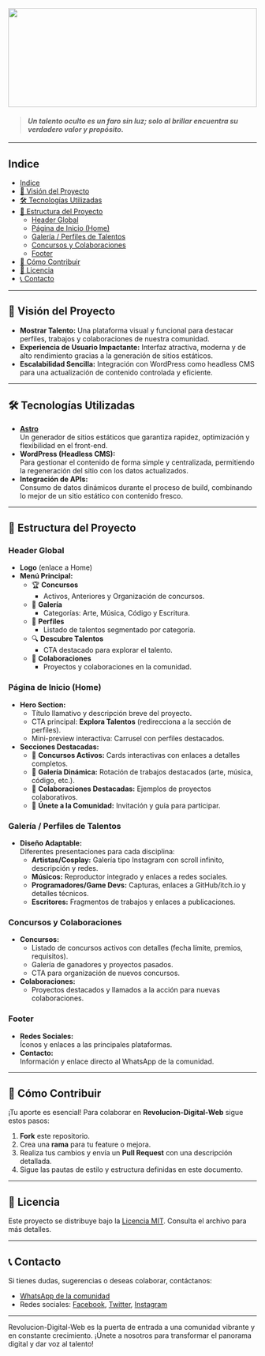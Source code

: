 <img src="https://media.discordapp.net/attachments/1279467053685805180/1356749350239342592/file_0000000016dc51f89a7eabf85a76a938_conversation_id67ec5122-195c-8007-9485-1c292e8b6ef9message_ida5166bfa-1a3c-4351-9c25-ac3ef09cd949.webp?ex=67edb2cc&is=67ec614c&hm=ee3b917a442a950d0f8030cf1ecccbb08650da3115c200008f139cdc89d0cad7&" style="width: 100%; height: 200px; object-fit:contain;">


 >#### *Un talento oculto es un faro sin luz; solo al brillar encuentra su verdadero valor y propósito.* 



---
## Indice
- [Indice](#indice)
- [🌟 Visión del Proyecto](#-visión-del-proyecto)
- [🛠 Tecnologías Utilizadas](#-tecnologías-utilizadas)
- [📁 Estructura del Proyecto](#-estructura-del-proyecto)
  - [Header Global](#header-global)
  - [Página de Inicio (Home)](#página-de-inicio-home)
  - [Galería / Perfiles de Talentos](#galería--perfiles-de-talentos)
  - [Concursos y Colaboraciones](#concursos-y-colaboraciones)
  - [Footer](#footer)
- [🔧 Cómo Contribuir](#-cómo-contribuir)
- [📜 Licencia](#-licencia)
- [📞 Contacto](#-contacto)
   
---

## 🌟 Visión del Proyecto

- **Mostrar Talento:** Una plataforma visual y funcional para destacar perfiles, trabajos y colaboraciones de nuestra comunidad.
- **Experiencia de Usuario Impactante:** Interfaz atractiva, moderna y de alto rendimiento gracias a la generación de sitios estáticos.
- **Escalabilidad Sencilla:** Integración con WordPress como headless CMS para una actualización de contenido controlada y eficiente.

---

## 🛠 Tecnologías Utilizadas

- **[Astro](https://astro.build/)**  
  Un generador de sitios estáticos que garantiza rapidez, optimización y flexibilidad en el front-end.
- **WordPress (Headless CMS):**  
  Para gestionar el contenido de forma simple y centralizada, permitiendo la regeneración del sitio con los datos actualizados.
- **Integración de APIs:**  
  Consumo de datos dinámicos durante el proceso de build, combinando lo mejor de un sitio estático con contenido fresco.

---

## 📁 Estructura del Proyecto

### Header Global
- **Logo** (enlace a Home)
- **Menú Principal:**
  - 🏆 **Concursos**  
    - Activos, Anteriores y Organización de concursos.
  - 🎨 **Galería**  
    - Categorías: Arte, Música, Código y Escritura.
  - 👤 **Perfiles**  
    - Listado de talentos segmentado por categoría.
  - 🔍 **Descubre Talentos**  
    - CTA destacado para explorar el talento.
  - 🤝 **Colaboraciones**  
    - Proyectos y colaboraciones en la comunidad.

### Página de Inicio (Home)
- **Hero Section:**
  - Título llamativo y descripción breve del proyecto.
  - CTA principal: **Explora Talentos** (redirecciona a la sección de perfiles).
  - Mini-preview interactiva: Carrusel con perfiles destacados.
- **Secciones Destacadas:**
  - 📢 **Concursos Activos:** Cards interactivas con enlaces a detalles completos.
  - 🎨 **Galería Dinámica:** Rotación de trabajos destacados (arte, música, código, etc.).
  - 🤝 **Colaboraciones Destacadas:** Ejemplos de proyectos colaborativos.
  - 🔗 **Únete a la Comunidad:** Invitación y guía para participar.

### Galería / Perfiles de Talentos
- **Diseño Adaptable:**  
  Diferentes presentaciones para cada disciplina:
  - **Artistas/Cosplay:** Galería tipo Instagram con scroll infinito, descripción y redes.
  - **Músicos:** Reproductor integrado y enlaces a redes sociales.
  - **Programadores/Game Devs:** Capturas, enlaces a GitHub/itch.io y detalles técnicos.
  - **Escritores:** Fragmentos de trabajos y enlaces a publicaciones.

### Concursos y Colaboraciones
- **Concursos:**
  - Listado de concursos activos con detalles (fecha límite, premios, requisitos).
  - Galería de ganadores y proyectos pasados.
  - CTA para organización de nuevos concursos.
- **Colaboraciones:**
  - Proyectos destacados y llamados a la acción para nuevas colaboraciones.

### Footer
- **Redes Sociales:**  
  Íconos y enlaces a las principales plataformas.
- **Contacto:**  
  Información y enlace directo al WhatsApp de la comunidad.

---

## 🔧 Cómo Contribuir

¡Tu aporte es esencial! Para colaborar en **Revolucion-Digital-Web** sigue estos pasos:

1. **Fork** este repositorio.
2. Crea una **rama** para tu feature o mejora.
3. Realiza tus cambios y envía un **Pull Request** con una descripción detallada.
4. Sigue las pautas de estilo y estructura definidas en este documento.

---

## 📜 Licencia

Este proyecto se distribuye bajo la [Licencia MIT](LICENSE). Consulta el archivo para más detalles.

---

## 📞 Contacto

Si tienes dudas, sugerencias o deseas colaborar, contáctanos:
- [WhatsApp de la comunidad](https://chat.whatsapp.com/KnUKS0iM8463oXkeT9OKbt)
- Redes sociales: [Facebook](https://www.facebook.com/share/16Kcj558mD/), [Twitter](https://x.com/Revol2025?t=gCb0C9f3UmUTreOmUMAQOA&s=09), [Instagram](#https://www.instagram.com/revoluciondigital2025?igsh=bHFjMGp4MmdkdGQx)

---

Revolucion-Digital-Web es la puerta de entrada a una comunidad vibrante y en constante crecimiento. ¡Únete a nosotros para transformar el panorama digital y dar voz al talento!
